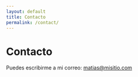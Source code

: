 ```yaml
---
layout: default
title: Contacto
permalink: /contact/
---
```

# Contacto

Puedes escribirme a mi correo: matias@misitio.com
